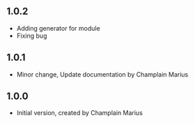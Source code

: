 ## 1.0.2

- Adding generator for module
- Fixing bug

## 1.0.1

- Minor change, Update documentation by Champlain Marius
## 1.0.0

- Initial version, created by Champlain Marius
